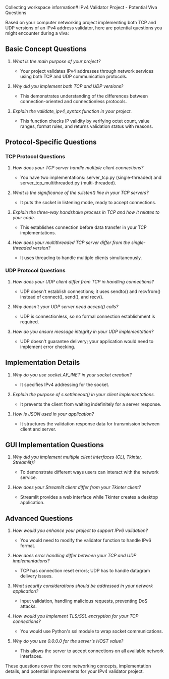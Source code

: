 Collecting workspace information# IPv4 Validator Project - Potential Viva Questions

Based on your computer networking project implementing both TCP and UDP versions of an IPv4 address validator, here are potential questions you might encounter during a viva:

## Basic Concept Questions

1. *What is the main purpose of your project?*
   - Your project validates IPv4 addresses through network services using both TCP and UDP communication protocols.

2. *Why did you implement both TCP and UDP versions?*
   - This demonstrates understanding of the differences between connection-oriented and connectionless protocols.

3. *Explain the validate_ipv4_syntax function in your project.*
   - This function checks IP validity by verifying octet count, value ranges, format rules, and returns validation status with reasons.

## Protocol-Specific Questions

### TCP Protocol Questions

1. *How does your TCP server handle multiple client connections?*
   - You have two implementations: server_tcp.py (single-threaded) and server_tcp_multithreaded.py (multi-threaded).

2. *What is the significance of the s.listen() line in your TCP servers?*
   - It puts the socket in listening mode, ready to accept connections.

3. *Explain the three-way handshake process in TCP and how it relates to your code.*
   - This establishes connection before data transfer in your TCP implementations.

4. *How does your multithreaded TCP server differ from the single-threaded version?*
   - It uses threading to handle multiple clients simultaneously.

### UDP Protocol Questions

1. *How does your UDP client differ from TCP in handling connections?*
   - UDP doesn't establish connections; it uses sendto() and recvfrom() instead of connect(), send(), and recv().

2. *Why doesn't your UDP server need accept() calls?*
   - UDP is connectionless, so no formal connection establishment is required.

3. *How do you ensure message integrity in your UDP implementation?*
   - UDP doesn't guarantee delivery; your application would need to implement error checking.

## Implementation Details

1. *Why do you use socket.AF_INET in your socket creation?*
   - It specifies IPv4 addressing for the socket.

2. *Explain the purpose of s.settimeout() in your client implementations.*
   - It prevents the client from waiting indefinitely for a server response.

3. *How is JSON used in your application?*
   - It structures the validation response data for transmission between client and server.

## GUI Implementation Questions

1. *Why did you implement multiple client interfaces (CLI, Tkinter, Streamlit)?*
   - To demonstrate different ways users can interact with the network service.

2. *How does your Streamlit client differ from your Tkinter client?*
   - Streamlit provides a web interface while Tkinter creates a desktop application.

## Advanced Questions

1. *How would you enhance your project to support IPv6 validation?*
   - You would need to modify the validator function to handle IPv6 format.

2. *How does error handling differ between your TCP and UDP implementations?*
   - TCP has connection reset errors; UDP has to handle datagram delivery issues.

3. *What security considerations should be addressed in your network application?*
   - Input validation, handling malicious requests, preventing DoS attacks.

4. *How would you implement TLS/SSL encryption for your TCP connections?*
   - You would use Python's ssl module to wrap socket communications.

5. *Why do you use 0.0.0.0 for the server's HOST value?*
   - This allows the server to accept connections on all available network interfaces.

These questions cover the core networking concepts, implementation details, and potential improvements for your IPv4 validator project.